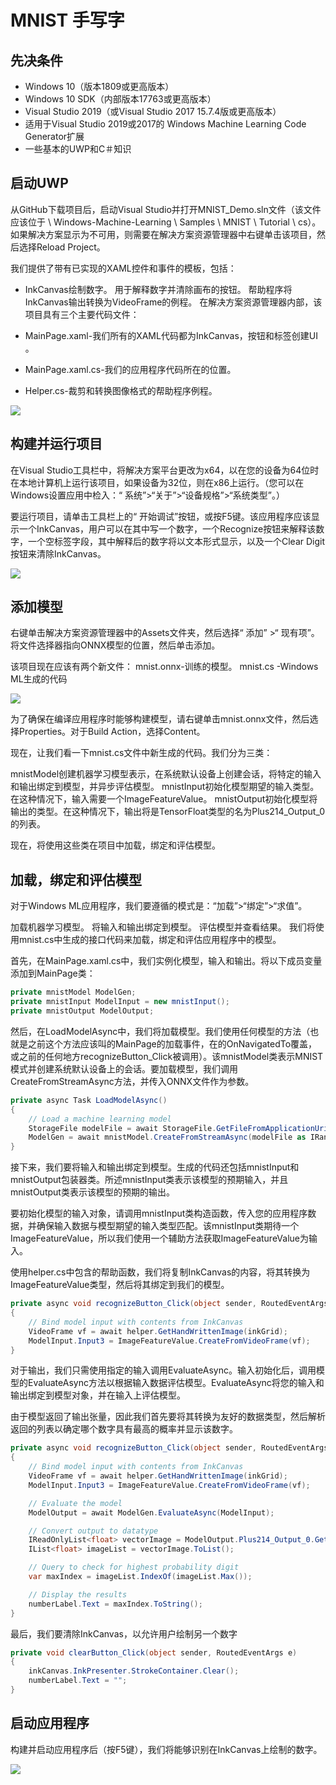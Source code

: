 #  MNIST 手写字

## 先决条件
- Windows 10（版本1809或更高版本）
- Windows 10 SDK（内部版本17763或更高版本）
- Visual Studio 2019（或Visual Studio 2017 15.7.4版或更高版本）
- 适用于Visual Studio 2019或2017的 Windows Machine Learning Code Generator扩展
- 一些基本的UWP和C＃知识

## 启动UWP

从GitHub下载项目后，启动Visual Studio并打开MNIST_Demo.sln文件（该文件应该位于<Path to repo> \ Windows-Machine-Learning \ Samples \ MNIST \ Tutorial \ cs）。如果解决方案显示为不可用，则需要在解决方案资源管理器中右键单击该项目，然后选择Reload Project。

我们提供了带有已实现的XAML控件和事件的模板，包括：

- InkCanvas绘制数字。
用于解释数字并清除画布的按钮。
帮助程序将InkCanvas输出转换为VideoFrame的例程。
在解决方案资源管理器内部，该项目具有三个主要代码文件：

- MainPage.xaml-我们所有的XAML代码都为InkCanvas，按钮和标签创建UI 。

- MainPage.xaml.cs-我们的应用程序代码所在的位置。

- Helper.cs-裁剪和转换图像格式的帮助程序例程。

![](./media/01.png)

## 构建并运行项目

在Visual Studio工具栏中，将解决方案平台更改为x64，以在您的设备为64位时在本地计算机上运行该项目，如果设备为32位，则在x86上运行。（您可以在Windows设置应用中检入：“ 系统”>“关于”>“设备规格”>“系统类型”。）

要运行项目，请单击工具栏上的“ 开始调试”按钮，或按F5键。该应用程序应该显示一个InkCanvas，用户可以在其中写一个数字，一个Recognize按钮来解释该数字，一个空标签字段，其中解释后的数字将以文本形式显示，以及一个Clear Digit按钮来清除InkCanvas。

![](./media/02.png)

## 添加模型
右键单击解决方案资源管理器中的Assets文件夹，然后选择“ 添加” >“ 现有项”。将文件选择器指向ONNX模型的位置，然后单击添加。

该项目现在应该有两个新文件：
mnist.onnx-训练的模型。
mnist.cs -Windows ML生成的代码

![](./media/03.png)

为了确保在编译应用程序时能够构建模型，请右键单击mnist.onnx文件，然后选择Properties。对于Build Action，选择Content。

现在，让我们看一下mnist.cs文件中新生成的代码。我们分为三类：

mnistModel创建机器学习模型表示，在系统默认设备上创建会话，将特定的输入和输出绑定到模型，并异步评估模型。
mnistInput初始化模型期望的输入类型。在这种情况下，输入需要一个ImageFeatureValue。
mnistOutput初始化模型将输出的类型。在这种情况下，输出将是TensorFloat类型的名为Plus214_Output_0的列表。

现在，将使用这些类在项目中加载，绑定和评估模型。

## 加载，绑定和评估模型
对于Windows ML应用程序，我们要遵循的模式是：“加载”>“绑定”>“求值”。

加载机器学习模型。
将输入和输出绑定到模型。
评估模型并查看结果。
我们将使用mnist.cs中生成的接口代码来加载，绑定和评估应用程序中的模型。

首先，在MainPage.xaml.cs中，我们实例化模型，输入和输出。将以下成员变量添加到MainPage类：

```C#
private mnistModel ModelGen;
private mnistInput ModelInput = new mnistInput();
private mnistOutput ModelOutput;
```

然后，在LoadModelAsync中，我们将加载模型。我们使用任何模型的方法（也就是之前这个方法应该叫的MainPage的加载事件，在的OnNavigatedTo覆盖，或之前的任何地方recognizeButton_Click被调用）。该mnistModel类表示MNIST模式并创建系统默认设备上的会话。要加载模型，我们调用CreateFromStreamAsync方法，并传入ONNX文件作为参数。

```C#
private async Task LoadModelAsync()
{
    // Load a machine learning model
    StorageFile modelFile = await StorageFile.GetFileFromApplicationUriAsync(new Uri($"ms-appx:///Assets/mnist.onnx"));
    ModelGen = await mnistModel.CreateFromStreamAsync(modelFile as IRandomAccessStreamReference);
}
```

接下来，我们要将输入和输出绑定到模型。生成的代码还包括mnistInput和mnistOutput包装器类。所述mnistInput类表示该模型的预期输入，并且mnistOutput类表示该模型的预期的输出。

要初始化模型的输入对象，请调用mnistInput类构造函数，传入您的应用程序数据，并确保输入数据与模型期望的输入类型匹配。该mnistInput类期待一个ImageFeatureValue，所以我们使用一个辅助方法获取ImageFeatureValue为输入。

使用helper.cs中包含的帮助函数，我们将复制InkCanvas的内容，将其转换为ImageFeatureValue类型，然后将其绑定到我们的模型。

```C#
private async void recognizeButton_Click(object sender, RoutedEventArgs e)
{
    // Bind model input with contents from InkCanvas
    VideoFrame vf = await helper.GetHandWrittenImage(inkGrid);
    ModelInput.Input3 = ImageFeatureValue.CreateFromVideoFrame(vf);
}
```

对于输出，我们只需使用指定的输入调用EvaluateAsync。输入初始化后，调用模型的EvaluateAsync方法以根据输入数据评估模型。EvaluateAsync将您的输入和输出绑定到模型对象，并在输入上评估模型。

由于模型返回了输出张量，因此我们首先要将其转换为友好的数据类型，然后解析返回的列表以确定哪个数字具有最高的概率并显示该数字。

```C#
private async void recognizeButton_Click(object sender, RoutedEventArgs e)
{
    // Bind model input with contents from InkCanvas
    VideoFrame vf = await helper.GetHandWrittenImage(inkGrid);
    ModelInput.Input3 = ImageFeatureValue.CreateFromVideoFrame(vf);

    // Evaluate the model
    ModelOutput = await ModelGen.EvaluateAsync(ModelInput);

    // Convert output to datatype
    IReadOnlyList<float> vectorImage = ModelOutput.Plus214_Output_0.GetAsVectorView();
    IList<float> imageList = vectorImage.ToList();

    // Query to check for highest probability digit
    var maxIndex = imageList.IndexOf(imageList.Max());

    // Display the results
    numberLabel.Text = maxIndex.ToString();
}
```

最后，我们要清除InkCanvas，以允许用户绘制另一个数字

```C#
private void clearButton_Click(object sender, RoutedEventArgs e)
{
    inkCanvas.InkPresenter.StrokeContainer.Clear();
    numberLabel.Text = "";
}
```

## 启动应用程序

构建并启动应用程序后（按F5键），我们将能够识别在InkCanvas上绘制的数字。

![](./media/04.png)